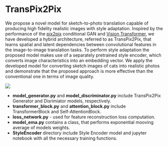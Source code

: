 # TransPix2Pix
We propose a novel model for sketch-to-photo translation capable of  producing high fidelity realistic images with style adaptation. Inspired by the performance of the [pix2pix](https://arxiv.org/pdf/1611.07004.pdf) conditional GAN and [Vision Transformer](https://arxiv.org/pdf/2010.11929.pdf), we have developed a hybrid architecture, referred to as TransPix2Pix, that learns spatial and latent dependencies between convolutional features in the image-to-image translation tasks. To perform style adaptation the proposed model makes use of a separately pretrained style encoder, which converts image characteristics into an embedding vector. We apply the developed model for converting sketch images of cats into realistic photos and demonstrate that the proposed approach is more effective than the conventional one in terms of image quality.

![](examples/TransP2P_examples.jpg)

- **model_generator.py** and **model_discriminator.py** include TransPix2Pix Generator and Disrimiator models, respectively.
- **transformer_block.py** and **attention_block.py** include TransformerBlock and Self-AttentionBlock.
- **loss_network.py** - used for feature reconstruction loss computation.
- **model_ema.py** contains a class, that performs exponential mooving average of models weights.
- **StyleEncoder** directory include Style Encoder model and jupyter notebook with all the necessary training functions.
